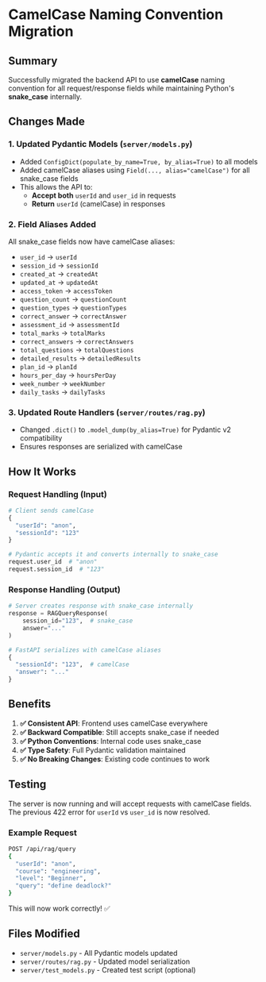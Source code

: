 # CamelCase Naming Convention Migration

## Summary
Successfully migrated the backend API to use **camelCase** naming convention for all request/response fields while maintaining Python's **snake_case** internally.

## Changes Made

### 1. **Updated Pydantic Models** (`server/models.py`)
- Added `ConfigDict(populate_by_name=True, by_alias=True)` to all models
- Added camelCase aliases using `Field(..., alias="camelCase")` for all snake_case fields
- This allows the API to:
  - **Accept both** `userId` and `user_id` in requests
  - **Return** `userId` (camelCase) in responses

### 2. **Field Aliases Added**
All snake_case fields now have camelCase aliases:
- `user_id` → `userId`
- `session_id` → `sessionId`
- `created_at` → `createdAt`
- `updated_at` → `updatedAt`
- `access_token` → `accessToken`
- `question_count` → `questionCount`
- `question_types` → `questionTypes`
- `correct_answer` → `correctAnswer`
- `assessment_id` → `assessmentId`
- `total_marks` → `totalMarks`
- `correct_answers` → `correctAnswers`
- `total_questions` → `totalQuestions`
- `detailed_results` → `detailedResults`
- `plan_id` → `planId`
- `hours_per_day` → `hoursPerDay`
- `week_number` → `weekNumber`
- `daily_tasks` → `dailyTasks`

### 3. **Updated Route Handlers** (`server/routes/rag.py`)
- Changed `.dict()` to `.model_dump(by_alias=True)` for Pydantic v2 compatibility
- Ensures responses are serialized with camelCase

## How It Works

### Request Handling (Input)
```python
# Client sends camelCase
{
  "userId": "anon",
  "sessionId": "123"
}

# Pydantic accepts it and converts internally to snake_case
request.user_id  # "anon"
request.session_id  # "123"
```

### Response Handling (Output)
```python
# Server creates response with snake_case internally
response = RAGQueryResponse(
    session_id="123",  # snake_case
    answer="..."
)

# FastAPI serializes with camelCase aliases
{
  "sessionId": "123",  # camelCase
  "answer": "..."
}
```

## Benefits

1. **✅ Consistent API**: Frontend uses camelCase everywhere
2. **✅ Backward Compatible**: Still accepts snake_case if needed
3. **✅ Python Conventions**: Internal code uses snake_case
4. **✅ Type Safety**: Full Pydantic validation maintained
5. **✅ No Breaking Changes**: Existing code continues to work

## Testing

The server is now running and will accept requests with camelCase fields. The previous 422 error for `userId` vs `user_id` is now resolved.

### Example Request
```bash
POST /api/rag/query
{
  "userId": "anon",
  "course": "engineering",
  "level": "Beginner",
  "query": "define deadlock?"
}
```

This will now work correctly! ✅

## Files Modified
- `server/models.py` - All Pydantic models updated
- `server/routes/rag.py` - Updated model serialization
- `server/test_models.py` - Created test script (optional)
